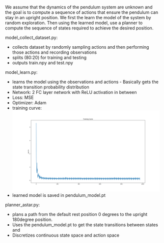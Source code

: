 We assume that the dynamics of the pendulum system are unknown and the goal is to compute a sequence of actions that ensure the pendulum can stay in an upright position.
We first the learn the model of the system by random exploration. Then using the learned model, use a planner to compute the sequence of states required to achieve the desired position.

model_collect_dataset.py:
* collects dataset by randomly sampling actions and then performing those actions and recording observations
* splits (80:20) for training and testing 
* outputs train.npy and test.npy

model_learn.py:
* learns the model using the observations and actions - Basically gets the state transition probability distribution
* Network: 2 FC layer network with ReLU activation in between
* Loss: MSE
* Optimizer: Adam
* training curve: ![picture alt](Figure_1.png)
* learned model is saved in pendulum_model.pt

planner_astar.py:
* plans a path from the default rest position 0 degrees to the upright 180degree position. 
* Uses the pendulum_model.pt to get the state transitions between states and 
* Discretizes continuous state space and action space








